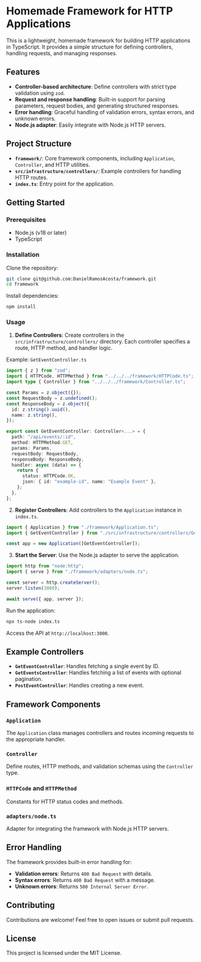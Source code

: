 # Homemade Framework for HTTP Applications

This is a lightweight, homemade framework for building HTTP applications in TypeScript. It provides a simple structure for defining controllers, handling requests, and managing responses.

## Features

- **Controller-based architecture**: Define controllers with strict type validation using `zod`.
- **Request and response handling**: Built-in support for parsing parameters, request bodies, and generating structured responses.
- **Error handling**: Graceful handling of validation errors, syntax errors, and unknown errors.
- **Node.js adapter**: Easily integrate with Node.js HTTP servers.

## Project Structure

- **`framework/`**: Core framework components, including `Application`, `Controller`, and HTTP utilities.
- **`src/infrastructure/controllers/`**: Example controllers for handling HTTP routes.
- **`index.ts`**: Entry point for the application.

## Getting Started

### Prerequisites

- Node.js (v18 or later)
- TypeScript

### Installation

Clone the repository:

```bash
git clone git@github.com:DanielRamosAcosta/framework.git
cd framework
```

Install dependencies:

```bash
npm install
```

### Usage

1. **Define Controllers**: Create controllers in the `src/infrastructure/controllers/` directory. Each controller specifies a route, HTTP method, and handler logic.

Example: `GetEventController.ts`
```typescript
import { z } from "zod";
import { HTTPCode, HTTPMethod } from "../../../framework/HTTPCode.ts";
import type { Controller } from "../../../framework/Controller.ts";

const Params = z.object({});
const RequestBody = z.undefined();
const ResponseBody = z.object({
  id: z.string().uuid(),
  name: z.string(),
});

export const GetEventController: Controller<...> = {
  path: "/api/events/:id",
  method: HTTPMethod.GET,
  params: Params,
  requestBody: RequestBody,
  responseBody: ResponseBody,
  handler: async (data) => {
    return {
      status: HTTPCode.OK,
      json: { id: "example-id", name: "Example Event" },
    };
  },
};
```

2. **Register Controllers**: Add controllers to the `Application` instance in `index.ts`.

```typescript
import { Application } from "./framework/Application.ts";
import { GetEventController } from "./src/infrastructure/controllers/GetEventController.ts";

const app = new Application([GetEventController]);
```

3. **Start the Server**: Use the Node.js adapter to serve the application.

```typescript
import http from "node:http";
import { serve } from "./framework/adapters/node.ts";

const server = http.createServer();
server.listen(3000);

await serve({ app, server });
```

Run the application:

```bash
npx ts-node index.ts
```

Access the API at `http://localhost:3000`.

## Example Controllers

- **`GetEventController`**: Handles fetching a single event by ID.
- **`GetEventsController`**: Handles fetching a list of events with optional pagination.
- **`PostEventController`**: Handles creating a new event.

## Framework Components

### `Application`

The `Application` class manages controllers and routes incoming requests to the appropriate handler.

### `Controller`

Define routes, HTTP methods, and validation schemas using the `Controller` type.

### `HTTPCode` and `HTTPMethod`

Constants for HTTP status codes and methods.

### `adapters/node.ts`

Adapter for integrating the framework with Node.js HTTP servers.

## Error Handling

The framework provides built-in error handling for:

- **Validation errors**: Returns `400 Bad Request` with details.
- **Syntax errors**: Returns `400 Bad Request` with a message.
- **Unknown errors**: Returns `500 Internal Server Error`.

## Contributing

Contributions are welcome! Feel free to open issues or submit pull requests.

## License

This project is licensed under the MIT License.
